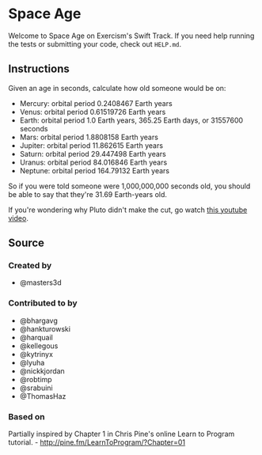# Space Age

Welcome to Space Age on Exercism's Swift Track.
If you need help running the tests or submitting your code, check out `HELP.md`.

## Instructions

Given an age in seconds, calculate how old someone would be on:

   - Mercury: orbital period 0.2408467 Earth years
   - Venus: orbital period 0.61519726 Earth years
   - Earth: orbital period 1.0 Earth years, 365.25 Earth days, or 31557600 seconds
   - Mars: orbital period 1.8808158 Earth years
   - Jupiter: orbital period 11.862615 Earth years
   - Saturn: orbital period 29.447498 Earth years
   - Uranus: orbital period 84.016846 Earth years
   - Neptune: orbital period 164.79132 Earth years

So if you were told someone were 1,000,000,000 seconds old, you should
be able to say that they're 31.69 Earth-years old.

If you're wondering why Pluto didn't make the cut, go watch [this
youtube video](http://www.youtube.com/watch?v=Z_2gbGXzFbs).

## Source

### Created by

- @masters3d

### Contributed to by

- @bhargavg
- @hankturowski
- @harquail
- @kellegous
- @kytrinyx
- @lyuha
- @nickkjordan
- @robtimp
- @srabuini
- @ThomasHaz

### Based on

Partially inspired by Chapter 1 in Chris Pine's online Learn to Program tutorial. - http://pine.fm/LearnToProgram/?Chapter=01